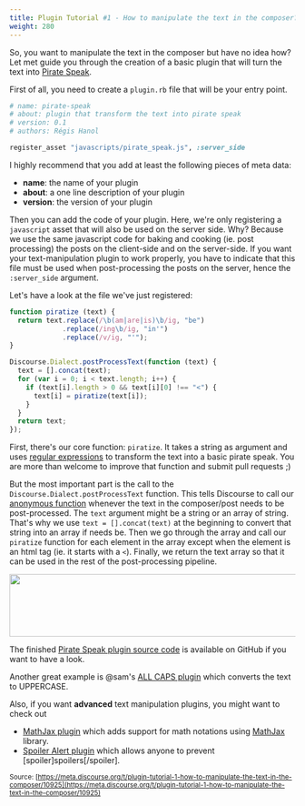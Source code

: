 ```yaml
---
title: Plugin Tutorial #1 - How to manipulate the text in the composer?
weight: 280
---
```


So, you want to manipulate the text in the composer but have no idea how? Let met guide you through the creation of a basic plugin that will turn the text into [Pirate Speak](http://en.wikipedia.org/wiki/International_Talk_Like_a_Pirate_Day).

First of all, you need to create a `plugin.rb` file that will be your entry point.

```ruby
# name: pirate-speak
# about: plugin that transform the text into pirate speak
# version: 0.1
# authors: Régis Hanol

register_asset "javascripts/pirate_speak.js", :server_side
```

I highly recommend that you add at least the following pieces of meta data:

- **name**: the name of your plugin
- **about**: a one line description of your plugin
- **version**: the version of your plugin

Then you can add the code of your plugin. Here, we're only registering a `javascript` asset that will also be used on the server side. Why? Because we use the same javascript code for baking and cooking (ie. post processing) the posts on the client-side and on the server-side. If you want your text-manipulation plugin to work properly, you have to indicate that this file must be used when post-processing the posts on the server, hence the `:server_side` argument.

Let's have a look at the file we've just registered:

```javascript
function piratize (text) {
  return text.replace(/\b(am|are|is)\b/ig, "be")
             .replace(/ing\b/ig, "in'")
             .replace(/v/ig, "'");
}

Discourse.Dialect.postProcessText(function (text) {
  text = [].concat(text);
  for (var i = 0; i < text.length; i++) {
    if (text[i].length > 0 && text[i][0] !== "<") {
      text[i] = piratize(text[i]);
    }
  }
  return text;
});
```

First, there's our core function: `piratize`. It takes a string as argument and uses [regular expressions](http://en.wikipedia.org/wiki/Regular_expression) to transform the text into a basic pirate speak. You are more than welcome to improve that function and submit pull requests ;)

But the most important part is the call to the `Discourse.Dialect.postProcessText` function. This tells Discourse to call our [anonymous function](http://stackoverflow.com/questions/1140089/how-does-an-anonymous-function-in-javascript-work) whenever the text in the composer/post needs to be post-processed. The `text` argument might be a string or an array of string. That's why we use `text = [].concat(text)` at the beginning to convert that string into an array if needs be. Then we go through the array and call our `piratize` function for each element in the array except when the element is an html tag (ie. it starts with a `<`). Finally, we return the text array so that it can be used in the rest of the post-processing pipeline.

<img src="//discourse-meta.s3-us-west-1.amazonaws.com/original/2X/a/af21e5dfd814ad6d22b614ef4576a8f609f5acfa.png" width="671" height="110"> 

The finished [Pirate Speak plugin source code](https://github.com/discourse/discourse-pirate-speak) is available on GitHub if you want to have a look.

Another great example is @sam's [ALL CAPS plugin](http://meta.discourse.org/t/brand-new-plugin-interface/8793/2) which converts the text to UPPERCASE.

Also, if you want **advanced** text manipulation plugins, you might want to check out

- [MathJax plugin](http://meta.discourse.org/t/brand-new-plugin-interface/8793/43) which adds support for math notations using [MathJax](http://www.mathjax.org/) library.
- [Spoiler Alert plugin](https://github.com/discourse/discourse-spoiler-alert) which allows anyone to prevent [spoiler]spoilers[/spoiler].

<small class="documentation-source">Source: [https://meta.discourse.org/t/plugin-tutorial-1-how-to-manipulate-the-text-in-the-composer/10925](https://meta.discourse.org/t/plugin-tutorial-1-how-to-manipulate-the-text-in-the-composer/10925)</small>
